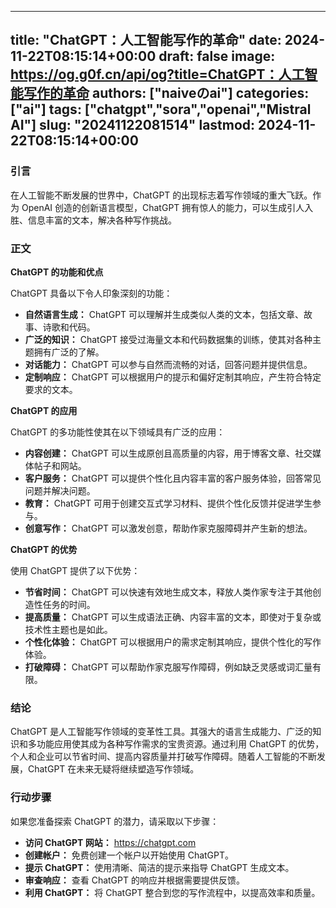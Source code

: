 
---
title: "ChatGPT：人工智能写作的革命"
date: 2024-11-22T08:15:14+00:00
draft: false
image: https://og.g0f.cn/api/og?title=ChatGPT：人工智能写作的革命
authors: ["naiveのai"]
categories: ["ai"]
tags: ["chatgpt","sora","openai","Mistral AI"]
slug: "20241122081514"
lastmod: 2024-11-22T08:15:14+00:00
---
### 引言

在人工智能不断发展的世界中，ChatGPT 的出现标志着写作领域的重大飞跃。作为 OpenAI 创造的创新语言模型，ChatGPT 拥有惊人的能力，可以生成引人入胜、信息丰富的文本，解决各种写作挑战。

### 正文

**ChatGPT 的功能和优点**

ChatGPT 具备以下令人印象深刻的功能：

- **自然语言生成：** ChatGPT 可以理解并生成类似人类的文本，包括文章、故事、诗歌和代码。
- **广泛的知识：** ChatGPT 接受过海量文本和代码数据集的训练，使其对各种主题拥有广泛的了解。
- **对话能力：** ChatGPT 可以参与自然而流畅的对话，回答问题并提供信息。
- **定制响应：** ChatGPT 可以根据用户的提示和偏好定制其响应，产生符合特定要求的文本。

**ChatGPT 的应用**

ChatGPT 的多功能性使其在以下领域具有广泛的应用：

- **内容创建：** ChatGPT 可以生成原创且高质量的内容，用于博客文章、社交媒体帖子和网站。
- **客户服务：** ChatGPT 可以提供个性化且内容丰富的客户服务体验，回答常见问题并解决问题。
- **教育：** ChatGPT 可用于创建交互式学习材料、提供个性化反馈并促进学生参与。
- **创意写作：** ChatGPT 可以激发创意，帮助作家克服障碍并产生新的想法。

**ChatGPT 的优势**

使用 ChatGPT 提供了以下优势：

- **节省时间：** ChatGPT 可以快速有效地生成文本，释放人类作家专注于其他创造性任务的时间。
- **提高质量：** ChatGPT 可以生成语法正确、内容丰富的文本，即使对于复杂或技术性主题也是如此。
- **个性化体验：** ChatGPT 可以根据用户的需求定制其响应，提供个性化的写作体验。
- **打破障碍：** ChatGPT 可以帮助作家克服写作障碍，例如缺乏灵感或词汇量有限。

### 结论

ChatGPT 是人工智能写作领域的变革性工具。其强大的语言生成能力、广泛的知识和多功能应用使其成为各种写作需求的宝贵资源。通过利用 ChatGPT 的优势，个人和企业可以节省时间、提高内容质量并打破写作障碍。随着人工智能的不断发展，ChatGPT 在未来无疑将继续塑造写作领域。

### 行动步骤

如果您准备探索 ChatGPT 的潜力，请采取以下步骤：

- **访问 ChatGPT 网站：** https://chatgpt.com
- **创建帐户：** 免费创建一个帐户以开始使用 ChatGPT。
- **提示 ChatGPT：** 使用清晰、简洁的提示来指导 ChatGPT 生成文本。
- **审查响应：** 查看 ChatGPT 的响应并根据需要提供反馈。
- **利用 ChatGPT：** 将 ChatGPT 整合到您的写作流程中，以提高效率和质量。
